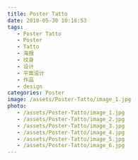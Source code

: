 ```yaml
---
title: Poster Tatto
date: 2018-05-30 10:16:53
tags:
   - Poster Tatto
   - Poster
   - Tatto
   - 海报
   - 纹身
   - 设计
   - 平面设计
   - 作品
   - design
categories: Poster
image: /assets/Poster-Tatto/image_1.jpg
photo:
   - /assets/Poster-Tatto/image_1.jpg
   - /assets/Poster-Tatto/image_2.jpg
   - /assets/Poster-Tatto/image_3.jpg
   - /assets/Poster-Tatto/image_4.jpg
   - /assets/Poster-Tatto/image_5.jpg
   - /assets/Poster-Tatto/image_6.jpg
---
```

